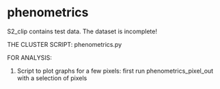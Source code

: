 # phenometrics

S2_clip contains test data. The dataset is incomplete! 

THE CLUSTER SCRIPT:
phenometrics.py

FOR ANALYSIS:
1. Script to plot graphs for a few pixels: first run phenometrics_pixel_out with a selection of pixels